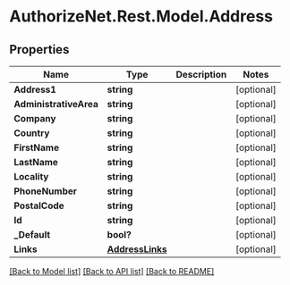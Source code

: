 # AuthorizeNet.Rest.Model.Address
## Properties

Name | Type | Description | Notes
------------ | ------------- | ------------- | -------------
**Address1** | **string** |  | [optional] 
**AdministrativeArea** | **string** |  | [optional] 
**Company** | **string** |  | [optional] 
**Country** | **string** |  | [optional] 
**FirstName** | **string** |  | [optional] 
**LastName** | **string** |  | [optional] 
**Locality** | **string** |  | [optional] 
**PhoneNumber** | **string** |  | [optional] 
**PostalCode** | **string** |  | [optional] 
**Id** | **string** |  | [optional] 
**_Default** | **bool?** |  | [optional] 
**Links** | [**AddressLinks**](AddressLinks.md) |  | [optional] 

[[Back to Model list]](../README.md#documentation-for-models) [[Back to API list]](../README.md#documentation-for-api-endpoints) [[Back to README]](../README.md)

